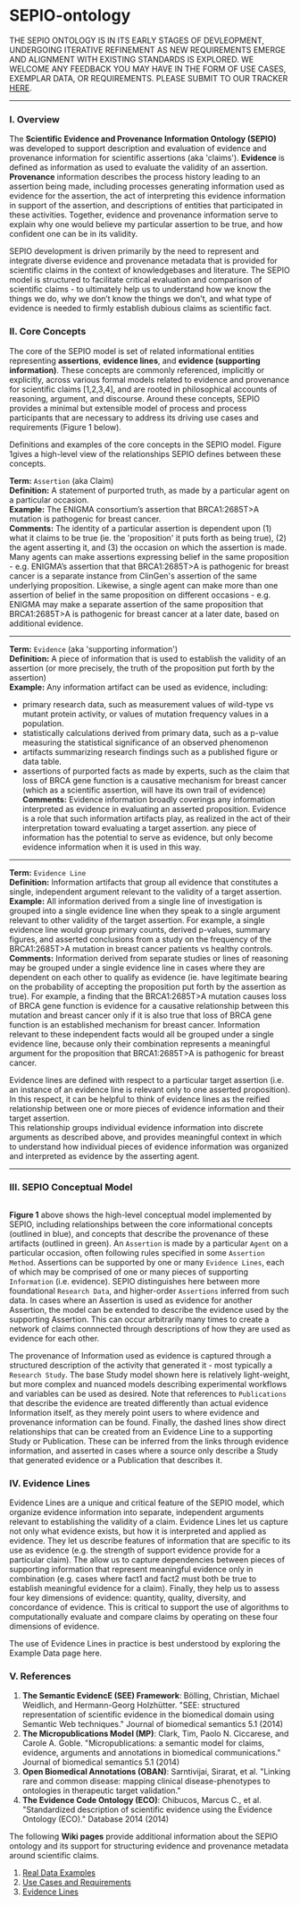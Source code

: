 # SEPIO-ontology

THE SEPIO ONTOLOGY IS IN ITS EARLY STAGES OF DEVLEOPMENT, UNDERGOING ITERATIVE REFINEMENT AS NEW REQUIREMENTS EMERGE AND ALIGNMENT WITH EXISTING STANDARDS IS EXPLORED.  WE WELCOME ANY FEEDBACK YOU MAY HAVE IN THE FORM OF USE CASES, EXEMPLAR DATA, OR REQUIREMENTS. PLEASE SUBMIT TO OUR TRACKER [HERE](https://github.com/monarch-initiative/SEPIO-ontology/issues).  

-----

### I. Overview
The **Scientific Evidence and Provenance Information Ontology (SEPIO)** was developed to support description and evaluation of evidence and provenance information for scientific assertions (aka 'claims'). **Evidence** is defined as information as used to evaluate the validity of an assertion. **Provenance** information describes the process history leading to an assertion being made, including processes generating information used as evidence for the assertion, the act of interpreting this evidence information in support of the assertion, and descriptions of entities that participated in these activities. Together, evidence and provenance information serve to explain why one would believe my particular assertion to be true, and how confident one can be in its validity. 
 
SEPIO development is driven primarily by the need to represent and integrate diverse evidence and provenance metadata that is provided for  scientific claims in the context of  knowledgebases and literature. The SEPIO model is  structured to facilitate critical evaluation and comparison of scientific claims - to ultimately help us to understand how we know the things we do, why we don’t know the things we don’t, and what type of evidence is needed to firmly establish dubious claims as scientific fact.
 
### II. Core Concepts

The core of the SEPIO model is set of related informational entities representing **assertions**, **evidence lines**, and **evidence (supporting information)**.  These concepts are commonly referenced, implicitly or explicitly, across various formal models related to evidence and provenance for scientific claims [1,2,3,4], and are rooted in philosophical accounts of reasoning, argument, and discourse. Around these concepts, SEPIO provides a minimal but extensible model of process and process participants that are necessary to address its driving use cases and requirements (Figure 1 below). 

Definitions and examples of the core concepts in the SEPIO model. Figure 1gives a high-level view of the relationships SEPIO defines between these concepts.

**Term:** `Assertion` (aka Claim)  
**Definition:** A statement of purported truth, as made by a particular agent on a particular occasion.  
**Example:** The ENIGMA consortium’s assertion that BRCA1:2685T>A mutation is pathogenic for breast cancer.  
**Comments:** The identity of a particular assertion is dependent upon (1) what it claims to be true  (ie. the 'proposition' it puts forth as being true), (2) the agent asserting it, and (3) the occasion on which the assertion is made. Many agents can make assertions expressing belief in the same proposition  - e.g. ENIGMA’s assertion that that BRCA1:2685T>A is pathogenic for breast cancer is a separate instance from ClinGen's  assertion of the same underlying proposition.  Likewise, a single agent can make more than one assertion of belief in the same proposition on different occasions  - e.g. ENIGMA may make a separate assertion of the same proposition that BRCA1:2685T>A  is pathogenic for breast cancer at a later date, based on additional evidence.   
  
-----
 
**Term:** `Evidence` (aka 'supporting information')  
**Definition:** A piece of information that is used to establish the validity of an assertion (or more precisely, the truth of the  proposition put forth by the assertion)    
**Example:** Any information artifact can be used as evidence, including:    
- primary research data, such as measurement values of wild-type vs mutant protein activity, or values of mutation frequency values in a population.
- statistically calculations derived from primary data, such as a p-value measuring the statistical significance of an observed phenomenon	
- artifacts summarizing research findings such as a published figure or data table. 
- assertions of purported facts as made by experts, such as the claim that loss of BRCA gene function is a causative mechanism for breast cancer (which as a scientific assertion, will have its own trail of evidence)   
**Comments:** Evidence information broadly coverings any information interpreted as evidence in evaluating an asserted proposition. Evidence is a role that such information artifacts play, as realized in the act of their interpretation toward evaluating a target assertion.  any piece of information has the potential to serve as evidence, but only become evidence information when it is used in this way.  
  
-----

**Term:** `Evidence Line`   
**Definition:** Information artifacts that group all evidence that constitutes a single, independent argument relevant to the validity of a target assertion.    
**Example:** All information derived from a single line of investigation is grouped into a single evidence line when they speak to a single argument relevant to other validity of the target assertion. For example, a single evidence line would group primary counts, derived p-values, summary figures,  and asserted conclusions from a study on the  frequency of the BRCA1:2685T>A mutation in breast cancer patients vs healthy controls.    
**Comments:**  Information derived from separate studies or lines of reasoning may be grouped under a single evidence line in cases where they are dependent on each other to qualify as evidence  (ie. have  legitimate bearing on the probability of accepting the proposition put forth by the assertion as true).  For example, a finding that the BRCA1:2685T>A  mutation causes loss of BRCA gene function is evidence for a causative relationship between this mutation and breast cancer only if it is also true that loss of BRCA gene function is an established mechanism for breast cancer.  Information relevant to these independent facts would all be grouped under a single evidence line, because only their combination represents a meaningful argument for the proposition that BRCA1:2685T>A  is pathogenic for breast cancer.  

Evidence lines are defined with respect to a particular target assertion (i.e. an instance of an evidence line is relevant only to one asserted proposition).  In this respect, it can be helpful to think of evidence lines as the reified relationship between one or more pieces of evidence information and their target assertion.  
This relationship groups individual evidence information into discrete arguments as described above, and provides meaningful context in which to understand how individual pieces of evidence information was organized and interpreted as evidence by the asserting agent.
  
-----

### III. SEPIO Conceptual Model  

![]( )

**Figure 1** above shows the high-level conceptual model implemented by SEPIO, including relationships between the core informational concepts (outlined in blue), and concepts that describe the provenance of these artifacts (outlined in green). An `Assertion` is made by a particular `Agent` on a particular occasion, often following rules specified in some `Assertion Method`.  Assertions can be supported by one or  many `Evidence Lines`, each of which may be comprised of one or many pieces of supporting `Information` (i.e. evidence). SEPIO distinguishes here between more foundational `Research Data`, and higher-order `Assertions` inferred from such data.  In cases where an Assertion is used as evidence  for another Assertion, the model can be extended to describe the evidence used by the supporting Assertion. This can occur arbitrarily many times to create a network of claims connnected through descriptions of how they are used as evidence for each other.

The provenance of Information used as evidence is captured through a structured description of the activity that generated it - most typically a `Research Study`. The base Study model shown here is relatively light-weight, but more complex and nuanced models describing experimental workflows and variables can be used as desired. Note that references to `Publications` that describe the evidence are treated differently than actual evidence Information itself, as they merely point users to where evidence and provenance information can be found.  Finally, the dashed lines show direct relationships that can be created from an Evidence Line to a supporting Study or Publication. These can be inferred from the links through evidence information, and asserted in cases where a source only describe a Study that generated evidence or a Publication that describes it.


        
### IV. Evidence Lines     
Evidence Lines are a unique and critical feature of the SEPIO model, which organize evidence information into separate, independent arguments relevant to establishing the validity of a claim. Evidence Lines let us capture not only what evidence exists, but how it is interpreted and applied as evidence. They let us describe features of information that are specific to its use as evidence (e.g. the strength of support evidence provide for a particular claim). The allow us to capture dependencies between pieces of supporting information that represent meaningful evidence only in combination (e.g. cases where fact1 and fact2 must both be true to establish meaningful evidence for a claim). Finally, they help us to assess four key dimensions of evidence: quantity, quality, diversity, and concordance of evidence. This is critical to support the use of algorithms to  computationally evaluate and compare claims by operating on these four dimensions of evidence. 

The use of Evidence Lines in practice is best understood by exploring the Example Data page here.

### V. References

1. **The Semantic EvidencE (SEE) Framework**: Bölling, Christian, Michael Weidlich, and Hermann-Georg Holzhütter. "SEE: structured representation of scientific evidence in the biomedical domain using Semantic Web techniques." Journal of biomedical semantics 5.1 (2014)
2. **The Micropublications Model (MP)**: Clark, Tim, Paolo N. Ciccarese, and Carole A. Goble. "Micropublications: a semantic model for claims, evidence, arguments and annotations in biomedical communications." Journal of biomedical semantics 5.1 (2014)
3. **Open Biomedical Annotations (OBAN)**: Sarntivijai, Sirarat, et al. "Linking rare and common disease: mapping clinical disease-phenotypes to ontologies in therapeutic target validation."
4. **The Evidence Code Ontology (ECO)**: Chibucos, Marcus C., et al. "Standardized description of scientific evidence using the Evidence Ontology (ECO)." Database 2014 (2014)

The following **Wiki pages** provide additional information about the SEPIO ontology and its support for structuring evidence and provenance metadata around scientific claims. 
1. [Real Data Examples](https://github.com/monarch-initiative/SEPIO-ontology/wiki/Real-Data-Examples)
2. [Use Cases and Requirements](https://github.com/monarch-initiative/SEPIO-ontology/wiki/Use-Cases-and-Requirements)
3. [Evidence Lines](https://github.com/monarch-initiative/SEPIO-ontology/wiki/Ontological-Committments)
